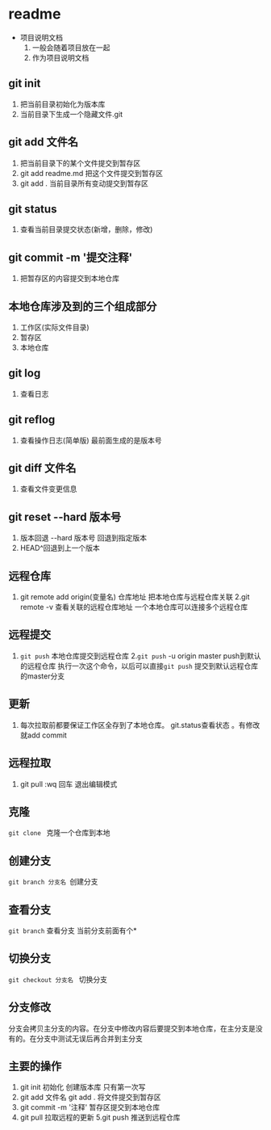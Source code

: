 # readme
+ 项目说明文档
  1. 一般会随着项目放在一起
  2. 作为项目说明文档
  
## git init 
1. 把当前目录初始化为版本库
2. 当前目录下生成一个隐藏文件.git
## git add 文件名
1. 把当前目录下的某个文件提交到暂存区
2. git add readme.md 把这个文件提交到暂存区
3. git add . 当前目录所有变动提交到暂存区
## git status 
1. 查看当前目录提交状态(新增，删除，修改)
## git commit -m '提交注释'
1. 把暂存区的内容提交到本地仓库
## 本地仓库涉及到的三个组成部分
1. 工作区(实际文件目录)
2. 暂存区
3. 本地仓库

## git log 
1. 查看日志
## git reflog
1. 查看操作日志(简单版) 最前面生成的是版本号

## git diff 文件名
1. 查看文件变更信息 

## git reset --hard 版本号
1. 版本回退  --hard 版本号 回退到指定版本
2. HEAD^回退到上一个版本


## 远程仓库
 1. git remote add origin(变量名) 仓库地址 
 把本地仓库与远程仓库关联
 2.git remote -v 查看关联的远程仓库地址  一个本地仓库可以连接多个远程仓库

## 远程提交
1. `git push` 本地仓库提交到远程仓库
2.`git push` -u origin master push到默认的远程仓库
执行一次这个命令，以后可以直接`git push` 提交到默认远程仓库的master分支

## 更新
1. 每次拉取前都要保证工作区全存到了本地仓库。
git.status查看状态 。有修改就add commit
## 远程拉取
1. git pull
:wq 回车 退出编辑模式

## 克隆
`git clone ` 克隆一个仓库到本地

## 创建分支
 `git branch 分支名 `创建分支
## 查看分支
 `git branch` 查看分支  当前分支前面有个*
## 切换分支
 `git checkout 分支名 ` 切换分支
## 分支修改
 分支会拷贝主分支的内容。在分支中修改内容后要提交到本地仓库，在主分支是没有的。在分支中测试无误后再合并到主分支
 
## 主要的操作
1. git init 初始化 创建版本库  只有第一次写
2. git add 文件名  git add . 将文件提交到暂存区
3. git commit -m '注释'   暂存区提交到本地仓库
4. git pull 拉取远程的更新
5.git push 推送到远程仓库
<!-- ## 引入js代码
```js
var  abc = 123;
function say(){
    console.log(abc);
}
```
---
## 引入css代码
```css
.box{
    width:100px;
} -->
